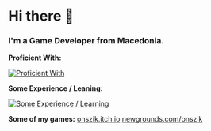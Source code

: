 # Hi there 👋

### I'm a Game Developer from Macedonia.

**Proficient With:**

[![Proficient With](https://skillicons.dev/icons?i=cs,unity,git,github,bash)](https://skillicons.dev)

**Some Experience / Leaning:**

[![Some Experience / Learning](https://skillicons.dev/icons?i=py,html,css,js,react,mysql,cpp,fl)](https://skillicons.dev)

**Some of my games:**
[onszik.itch.io](https://onszik.itch.io/)
[newgrounds.com/onszik](https://onszik.newgrounds.com/)
